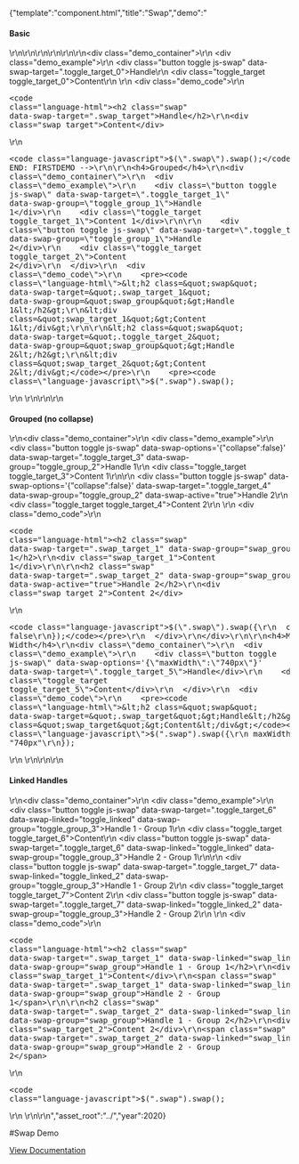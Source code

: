 {"template":"component.html","title":"Swap","demo":"<h4>Basic</h4>\r\n\r\n<!-- START: FIRSTDEMO -->\r\n\r\n<style>\r\n  .demo_content .toggle { cursor: pointer; display: none; margin: 10px 0; }\r\n  .demo_content .toggle.fs-swap-enabled { display: block; }\r\n  .toggle,\r\n  .no-touch .toggle:hover { background: #B0BEC5; }\r\n  .toggle.fs-swap-active,\r\n  .no-touch .toggle.fs-swap-active:hover { background: #00bcd4; }\r\n\r\n  .toggle_target { background: #00bcd4; border-radius: 3px; color: #fff; height: 75px; line-height: 75px; margin: 10px 0; text-align: center; width: 100%; }\r\n  .toggle_target.fs-swap-enabled.fs-swap-target { display: none; }\r\n  .toggle_target.fs-swap-enabled.fs-swap-active { display: block; }\r\n</style>\r\n\r\n<div class=\"demo_container\">\r\n  <div class=\"demo_example\">\r\n    <div class=\"button toggle js-swap\" data-swap-target=\".toggle_target_0\">Handle</div>\r\n    <div class=\"toggle_target toggle_target_0\">Content</div>\r\n  </div>\r\n  <div class=\"demo_code\">\r\n    <pre><code class=\"language-html\">&lt;h2 class=&quot;swap&quot; data-swap-target=&quot;.swap_target&quot;&gt;Handle&lt;/h2&gt;\r\n&lt;div class=&quot;swap_target&quot;&gt;Content&lt;/div&gt;</code></pre>\r\n    <pre><code class=\"language-javascript\">$(\".swap\").swap();</code></pre>\r\n  </div>\r\n</div>\r\n\r\n<!-- END: FIRSTDEMO -->\r\n\r\n<h4>Grouped</h4>\r\n<div class=\"demo_container\">\r\n  <div class=\"demo_example\">\r\n    <div class=\"button toggle js-swap\" data-swap-target=\".toggle_target_1\" data-swap-group=\"toggle_group_1\">Handle 1</div>\r\n    <div class=\"toggle_target toggle_target_1\">Content 1</div>\r\n\r\n    <div class=\"button toggle js-swap\" data-swap-target=\".toggle_target_2\" data-swap-group=\"toggle_group_1\">Handle 2</div>\r\n    <div class=\"toggle_target toggle_target_2\">Content 2</div>\r\n  </div>\r\n  <div class=\"demo_code\">\r\n    <pre><code class=\"language-html\">&lt;h2 class=&quot;swap&quot; data-swap-target=&quot;.swap_target_1&quot; data-swap-group=&quot;swap_group&quot;&gt;Handle 1&lt;/h2&gt;\r\n&lt;div class=&quot;swap_target_1&quot;&gt;Content 1&lt;/div&gt;\r\n\r\n&lt;h2 class=&quot;swap&quot; data-swap-target=&quot;.toggle_target_2&quot; data-swap-group=&quot;swap_group&quot;&gt;Handle 2&lt;/h2&gt;\r\n&lt;div class=&quot;swap_target_2&quot;&gt;Content 2&lt;/div&gt;</code></pre>\r\n    <pre><code class=\"language-javascript\">$(\".swap\").swap();</code></pre>\r\n  </div>\r\n</div>\r\n\r\n<h4>Grouped (no collapse)</h4>\r\n<div class=\"demo_container\">\r\n  <div class=\"demo_example\">\r\n    <div class=\"button toggle js-swap\" data-swap-options='{\"collapse\":false}' data-swap-target=\".toggle_target_3\" data-swap-group=\"toggle_group_2\">Handle 1</div>\r\n    <div class=\"toggle_target toggle_target_3\">Content 1</div>\r\n\r\n    <div class=\"button toggle js-swap\" data-swap-options='{\"collapse\":false}' data-swap-target=\".toggle_target_4\" data-swap-group=\"toggle_group_2\" data-swap-active=\"true\">Handle 2</div>\r\n    <div class=\"toggle_target toggle_target_4\">Content 2</div>\r\n  </div>\r\n  <div class=\"demo_code\">\r\n    <pre><code class=\"language-html\">&lt;h2 class=&quot;swap&quot; data-swap-target=&quot;.swap_target_1&quot; data-swap-group=&quot;swap_group&quot;&gt;Handle 1&lt;/h2&gt;\r\n&lt;div class=&quot;swap_target_1&quot;&gt;Content 1&lt;/div&gt;\r\n\r\n&lt;h2 class=&quot;swap&quot; data-swap-target=&quot;.swap_target_2&quot; data-swap-group=&quot;swap_group&quot; data-swap-active=&quot;true&quot;&gt;Handle 2&lt;/h2&gt;\r\n&lt;div class=&quot;swap_target_2&quot;&gt;Content 2&lt;/div&gt;</code></pre>\r\n    <pre><code class=\"language-javascript\">$(\".swap\").swap({\r\n  collapse: false\r\n});</code></pre>\r\n  </div>\r\n</div>\r\n\r\n<h4>Max Width</h4>\r\n<div class=\"demo_container\">\r\n  <div class=\"demo_example\">\r\n    <div class=\"button toggle js-swap\" data-swap-options='{\"maxWidth\":\"740px\"}' data-swap-target=\".toggle_target_5\">Handle</div>\r\n    <div class=\"toggle_target toggle_target_5\">Content</div>\r\n  </div>\r\n  <div class=\"demo_code\">\r\n    <pre><code class=\"language-html\">&lt;h2 class=&quot;swap&quot; data-swap-target=&quot;.swap_target&quot;&gt;Handle&lt;/h2&gt;\r\n&lt;div class=&quot;swap_target&quot;&gt;Content&lt;/div&gt;</code></pre>\r\n    <pre><code class=\"language-javascript\">$(\".swap\").swap({\r\n  maxWidth: \"740px\"\r\n});</code></pre>\r\n  </div>\r\n</div>\r\n\r\n<h4>Linked Handles</h4>\r\n<div class=\"demo_container\">\r\n  <div class=\"demo_example\">\r\n    <div class=\"button toggle js-swap\" data-swap-target=\".toggle_target_6\" data-swap-linked=\"toggle_linked\" data-swap-group=\"toggle_group_3\">Handle 1 - Group 1</div>\r\n    <div class=\"toggle_target toggle_target_6\">Content</div>\r\n    <div class=\"button toggle js-swap\" data-swap-target=\".toggle_target_6\" data-swap-linked=\"toggle_linked\" data-swap-group=\"toggle_group_3\">Handle 2 - Group 1</div>\r\n\r\n    <div class=\"button toggle js-swap\" data-swap-target=\".toggle_target_7\" data-swap-linked=\"toggle_linked_2\" data-swap-group=\"toggle_group_3\">Handle 1 - Group 2</div>\r\n    <div class=\"toggle_target toggle_target_7\">Content 2</div>\r\n    <div class=\"button toggle js-swap\" data-swap-target=\".toggle_target_7\" data-swap-linked=\"toggle_linked_2\" data-swap-group=\"toggle_group_3\">Handle 2 - Group 2</div>\r\n  </div>\r\n  <div class=\"demo_code\">\r\n    <pre><code class=\"language-html\">&lt;h2 class=&quot;swap&quot; data-swap-target=&quot;.swap_target_1&quot; data-swap-linked=&quot;swap_linked_1&quot; data-swap-group=&quot;swap_group&quot;&gt;Handle 1 - Group 1&lt;/h2&gt;\r\n&lt;div class=&quot;swap_target_1&quot;&gt;Content&lt;/div&gt;\r\n&lt;span class=&quot;swap&quot; data-swap-target=&quot;.swap_target_1&quot; data-swap-linked=&quot;swap_linked_1&quot; data-swap-group=&quot;swap_group&quot;&gt;Handle 2 - Group 1&lt;/span&gt;\r\n\r\n&lt;h2 class=&quot;swap&quot; data-swap-target=&quot;.swap_target_2&quot; data-swap-linked=&quot;swap_linked_2&quot; data-swap-group=&quot;swap_group&quot;&gt;Handle 1 - Group 2&lt;/h2&gt;\r\n&lt;div class=&quot;swap_target_2&quot;&gt;Content 2&lt;/div&gt;\r\n&lt;span class=&quot;swap&quot; data-swap-target=&quot;.swap_target_2&quot; data-swap-linked=&quot;swap_linked_2&quot; data-swap-group=&quot;swap_group&quot;&gt;Handle 2 - Group 2&lt;/span&gt;</code></pre>\r\n    <pre><code class=\"language-javascript\">$(\".swap\").swap();</code></pre>\r\n  </div>\r\n</div>\r\n","asset_root":"../","year":2020}

 #Swap Demo
<p class="back_link"><a href="https://formstone.it/components/swap">View Documentation</a></p>